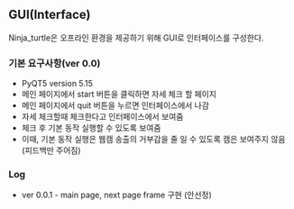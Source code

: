## GUI(Interface)
Ninja_turtle은 오프라인 환경을 제공하기 위해 GUI로 인터페이스를 구성한다.

### 기본 요구사항(ver 0.0)
+ PyQT5 version 5.15
+ 메인 페이지에서 start 버튼을 클릭하면 자세 체크 할 페이지
+ 메인 페이지에서 quit 버튼을 누르면 인터페이스에서 나감
+ 자세 체크할때 체크한다고 인터페이스에서 보여줌
+ 체크 후 기본 동작 실행할 수 있도록 보여줌
+ 이때, 기본 동작 실행은 웹캠 송출의 거부감을 줄 일 수 있도록 캠은 보여주지 않음 (피드백만 주어짐)

### Log
+ ver 0.0.1 - main page, next page frame 구현 (안선정) 
